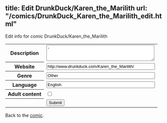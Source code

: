 title: Edit DrunkDuck/Karen_the_Marilith
url: "/comics/DrunkDuck_Karen_the_Marilith_edit.html"
---
Edit info for comic DrunkDuck/Karen_the_Marilith

<form name="comic" action="http://gaepostmail.appspot.com/comic/" method="post">
<table class="comicinfo">
<tr>
<th>Description</th><td><textarea name="description" cols="40" rows="3">-</textarea></td>
</tr>
<tr>
<th>Website</th><td><input type="text" name="url" value="http://www.drunkduck.com/Karen_the_Marilith/" size="40"/></td>
</tr>
<tr>
<th>Genre</th><td><input type="text" name="genre" value="Other" size="40"/></td>
</tr>
<tr>
<th>Language</th><td><input type="text" name="language" value="English" size="40"/></td>
</tr>
<tr>
<th>Adult content</th><td><input type="checkbox" name="adult" value="adult" /></td>
</tr>
<tr>
<th></th><td>
<input type="hidden" name="comic" value="DrunkDuck_Karen_the_Marilith" />
<input type="submit" name="submit" value="Submit" />
</td>
</tr>
</table>
</form>

Back to the [comic](DrunkDuck_Karen_the_Marilith.html).
